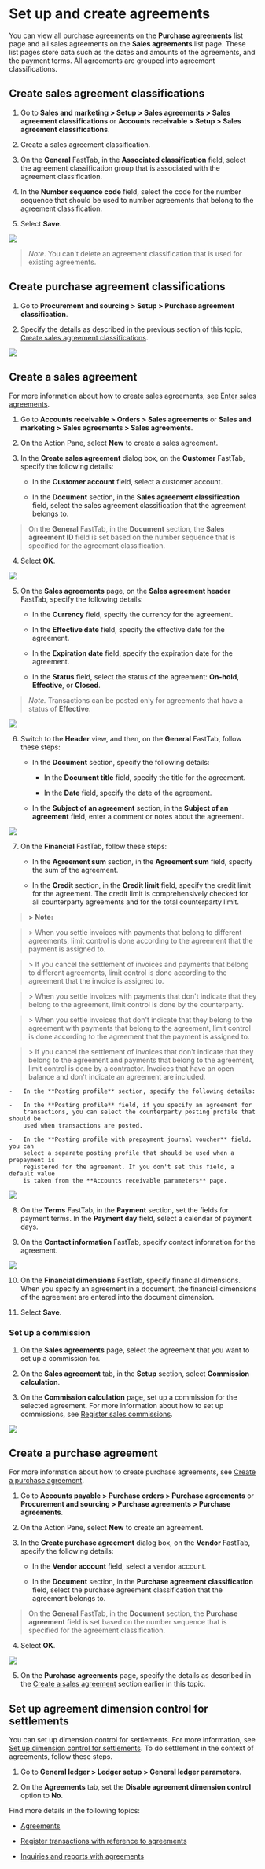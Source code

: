 Set up and create agreements
============================

You can view all purchase agreements on the **Purchase agreements** list page
and all sales agreements on the **Sales agreements** list page. These list pages
store data such as the dates and amounts of the agreements, and the payment
terms. All agreements are grouped into agreement classifications.

Create sales agreement classifications
--------------------------------------

1.  Go to **Sales and marketing \> Setup \> Sales agreements \> Sales agreement
    classifications** or **Accounts receivable \> Setup \> Sales agreement
    classifications**.

2.  Create a sales agreement classification.

3.  On the **General** FastTab, in the **Associated classification** field,
    select the agreement classification group that is associated with the
    agreement classification.

4.  In the **Number sequence code** field, select the code for the number
    sequence that should be used to number agreements that belong to the
    agreement classification.

5.  Select **Save**.

![](media/1_Sales_agreement_classifications.png)

>   *Note*. You can't delete an agreement classification that is used for existing
>   agreements.

Create purchase agreement classifications
-----------------------------------------

1.  Go to **Procurement and sourcing \> Setup \> Purchase agreement
    classification**.

2.  Specify the details as described in the previous section of this topic,
    [Create sales agreement
    classifications](#create-sales-agreement-classifications).

![](media/2_Purchase_agreement_classifications.png)

Create a sales agreement
------------------------

For more information about how to create sales agreements, see [Enter sales
agreements](https://docs.microsoft.com/dynamics365/supply-chain/sales-marketing/tasks/enter-sales-agreements).

1.  Go to **Accounts receivable \> Orders \> Sales agreements** or **Sales and
    marketing \> Sales agreements \> Sales agreements**.

2.  On the Action Pane, select **New** to create a sales agreement.

3.  In the **Create sales agreement** dialog box, on the **Customer** FastTab,
    specify the following details:

    -   In the **Customer account** field, select a customer account.

    -   In the **Document** section, in the **Sales agreement classification**
        field, select the sales agreement classification that the agreement belongs
        to.

>   On the **General** FastTab, in the **Document** section, the **Sales
>   agreement ID** field is set based on the number sequence that is specified
>   for the agreement classification.

4.  Select **OK**.

![](media/3_Create_sales_agreement.png)

5.  On the **Sales agreements** page, on the **Sales agreement header** FastTab,
    specify the following details:

    -   In the **Currency** field, specify the currency for the agreement.

    -   In the **Effective date** field, specify the effective date for the
        agreement.

    -   In the **Expiration date** field, specify the expiration date for the
        agreement.

    -   In the **Status** field, select the status of the agreement: **On-hold**,
        **Effective**, or **Closed**.

>   *Note.* Transactions can be posted only for agreements that have a status of
>   **Effective**.

![](media/4_Sales_agreements.png)

6.  Switch to the **Header** view, and then, on the **General** FastTab, follow
    these steps:

    -   In the **Document** section, specify the following details:

        -   In the **Document title** field, specify the title for the agreement.

        -   In the **Date** field, specify the date of the agreement.

    -   In the **Subject of an agreement** section, in the **Subject of an
        agreement** field, enter a comment or notes about the agreement.

![](media/5_Sales_agreements.png)

7.  On the **Financial** FastTab, follow these steps:

    -   In the **Agreement sum** section, in the **Agreement sum** field,
        specify the sum of the agreement.

    -   In the **Credit** section, in the **Credit limit** field, specify the
        credit limit for the agreement. The credit limit is comprehensively
        checked for all counterparty agreements and for the total counterparty
        limit.

>   **\> Note:**

>   \> When you settle invoices with payments that belong to different
>   agreements, limit control is done according to the agreement that the
>   payment is assigned to.

>   \> If you cancel the settlement of invoices and payments that belong to
>   different agreements, limit control is done according to the agreement that
>   the invoice is assigned to.

>   \> When you settle invoices with payments that don't indicate that they
>   belong to the agreement, limit control is done by the counterparty.

>   \> When you settle invoices that don't indicate that they belong to the
>   agreement with payments that belong to the agreement, limit control is done
>   according to the agreement that the payment is assigned to.

>   \> If you cancel the settlement of invoices that don't indicate that they
>   belong to the agreement and payments that belong to the agreement, limit
>   control is done by a contractor. Invoices that have an open balance and
>   don't indicate an agreement are included.

    -   In the **Posting profile** section, specify the following details:

    -   In the **Posting profile** field, if you specify an agreement for
        transactions, you can select the counterparty posting profile that should be
        used when transactions are posted.

    -   In the **Posting profile with prepayment journal voucher** field, you can
        select a separate posting profile that should be used when a prepayment is
        registered for the agreement. If you don't set this field, a default value
        is taken from the **Accounts receivable parameters** page.

![](media/6_Sales_agreements.png)

8.  On the **Terms** FastTab, in the **Payment** section, set the fields for
    payment terms. In the **Payment day** field, select a calendar of payment
    days.

9.  On the **Contact information** FastTab, specify contact information for the
    agreement.

![](media/7_Sales_agreements.png)

10.  On the **Financial dimensions** FastTab, specify financial dimensions. When
    you specify an agreement in a document, the financial dimensions of the
    agreement are entered into the document dimension.

11.  Select **Save**.

### Set up a commission

1.  On the **Sales agreements** page, select the agreement that you want to set
    up a commission for.

2.  On the **Sales agreement** tab, in the **Setup** section, select
    **Commission calculation**.

3.  On the **Commission calculation** page, set up a commission for the selected
    agreement. For more information about how to set up commissions, see
    [Register sales
    commissions](https://docs.microsoft.com/dynamics365/supply-chain/sales-marketing/tasks/register-sales-commissions).

![](media/8_Commission_calculation.png)

Create a purchase agreement
---------------------------

For more information about how to create purchase agreements, see [Create a
purchase
agreement](https://docs.microsoft.com/dynamics365/supply-chain/procurement/tasks/create-purchase-agreement).

1.  Go to **Accounts payable \> Purchase orders \> Purchase agreements** or
    **Procurement and sourcing \> Purchase agreements \> Purchase agreements**.

2.  On the Action Pane, select **New** to create an agreement.

3.  In the **Create purchase agreement** dialog box, on the **Vendor** FastTab,
    specify the following details:

    -   In the **Vendor account** field, select a vendor account.

    -   In the **Document** section, in the **Purchase agreement classification**
        field, select the purchase agreement classification that the agreement
        belongs to.

>   On the **General** FastTab, in the **Document** section, the **Purchase
>   agreement** field is set based on the number sequence that is specified for
>   the agreement classification.

4.  Select **OK**.

![](media/9_Create_purchase_agreement.png)

5.  On the **Purchase agreements** page, specify the details as described in the
    [Create a sales agreement](#create-a-sales-agreement) section earlier in
    this topic.

Set up agreement dimension control for settlements
--------------------------------------------------

You can set up dimension control for settlements. For more information, see [Set
up dimension control for
settlements](https://docs.microsoft.com/dynamics365/finance/localizations/rus-transactions-settlement-date).
To do settlement in the context of agreements, follow these steps.

1.  Go to **General ledger \> Ledger setup \> General ledger parameters**.

2.  On the **Agreements** tab, set the **Disable agreement dimension control**
    option to **No**.

Find more details in the following topics:

-   [Agreements](rus-agreements.md)

-   [Register transactions with reference to
    agreements](rus-register-transactions-with-reference-to-agreements.md)

-   [Inquiries and reports with
    agreements](rus-inquiries_and_reports_with_agreements.md)
